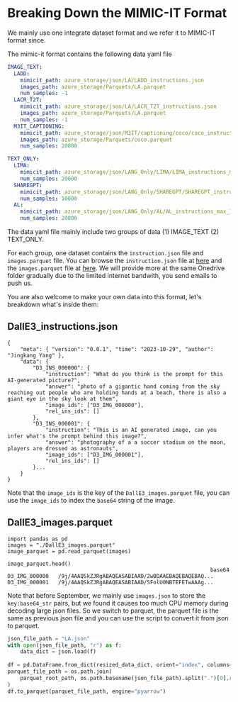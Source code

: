 # Breaking Down the MIMIC-IT Format

We mainly use one integrate dataset format and we refer it to MIMIC-IT format since.

The mimic-it format contains the following data yaml file

```yaml
IMAGE_TEXT:
  LADD:
    mimicit_path: azure_storage/json/LA/LADD_instructions.json
    images_path: azure_storage/Parquets/LA.parquet
    num_samples: -1
  LACR_T2T:
    mimicit_path: azure_storage/json/LA/LACR_T2T_instructions.json
    images_path: azure_storage/Parquets/LA.parquet
    num_samples: -1
  M3IT_CAPTIONING:
    mimicit_path: azure_storage/json/M3IT/captioning/coco/coco_instructions.json
    images_path: azure_storage/Parquets/coco.parquet
    num_samples: 20000

TEXT_ONLY:
  LIMA:
    mimicit_path: azure_storage/json/LANG_Only/LIMA/LIMA_instructions_max_1K_tokens.json
    num_samples: 20000
  SHAREGPT:
    mimicit_path: azure_storage/json/LANG_Only/SHAREGPT/SHAREGPT_instructions_max_1K_tokens.json
    num_samples: 10000
  AL:
    mimicit_path: azure_storage/json/LANG_Only/AL/AL_instructions_max_1K_tokens.json
    num_samples: 20000
```

The data yaml file mainly include two groups of data (1) IMAGE_TEXT (2) TEXT_ONLY. 

For each group, one dataset contains the `instruction.json` file and `images.parquet` file. You can browse the `instruction.json` file at [here](https://entuedu-my.sharepoint.com/:f:/g/personal/libo0013_e_ntu_edu_sg/Eo9bgNV5cjtEswfA-HfjNNABiKsjDzSWAl5QYAlRZPiuZA?e=nNUhJH) and the `images.parquet` file at [here](https://entuedu-my.sharepoint.com/:f:/g/personal/libo0013_e_ntu_edu_sg/EmwHqgRtYtBNryTcFmrGWCgBjvWQMo1XeCN250WuM2_51Q?e=sCymXx). We will provide more at the same Onedrive folder gradually due to the limited internet bandwith, you send emails to push us.

You are also welcome to make your own data into this format, let's breakdown what's inside them:

## DallE3_instructions.json
```
{
	"meta": { "version": "0.0.1", "time": "2023-10-29", "author": "Jingkang Yang" },
	"data": {
		"D3_INS_000000": {
			"instruction": "What do you think is the prompt for this AI-generated picture?",
			"answer": "photo of a gigantic hand coming from the sky reaching out people who are holding hands at a beach, there is also a giant eye in the sky look at them",
			"image_ids": ["D3_IMG_000000"],
			"rel_ins_ids": []
		},
		"D3_INS_000001": {
			"instruction": "This is an AI generated image, can you infer what's the prompt behind this image?",
			"answer": "photography of a a soccer stadium on the moon, players are dressed as astronauts",
			"image_ids": ["D3_IMG_000001"],
			"rel_ins_ids": []
		}...
    }
}
```

Note that the `image_ids` is the key of the `DallE3_images.parquet` file, you can use the `image_ids` to index the `base64` string of the image.

## DallE3_images.parquet

```
import pandas as pd
images = "./DallE3_images.parquet"
image_parquet = pd.read_parquet(images)

image_parquet.head()
	                                                            base64
D3_IMG_000000	/9j/4AAQSkZJRgABAQEASABIAAD/2wBDAAEBAQEBAQEBAQ...
D3_IMG_000001	/9j/4AAQSkZJRgABAQEASABIAAD/5FolU0NBTEFETwAAAg...
```


Note that before September, we mainly use `images.json` to store the `key:base64_str` pairs, but we found it causes too much CPU memory during decoding large json files. So we switch to parquet, the parquet file is the same as previous json file and you can use the script to convert it from json to parquet.

```python
json_file_path = "LA.json"
with open(json_file_path, "r") as f:
    data_dict = json.load(f)
    
df = pd.DataFrame.from_dict(resized_data_dict, orient="index", columns=["base64"])
parquet_file_path = os.path.join(
    parquet_root_path, os.path.basename(json_file_path).split(".")[0].replace("_image", "") + ".parquet"
)
df.to_parquet(parquet_file_path, engine="pyarrow")
```
